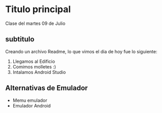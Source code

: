 # Titulo principal
Clase del martes 09 de Julio 
## subtitulo 
Creando un archivo Readme, lo que vimos el dia de hoy fue lo siguiente:

1. Llegamos al Edificio
2. Comimos molletes :)
3. Intalamos Android Studio

## Alternativas de Emulador

* Memu emulador
* Emulador Android 
